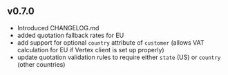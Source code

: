 ## v0.7.0

- Introduced CHANGELOG.md
- added quotation fallback rates for EU
- add support for optional `country` attribute of `customer` (allows VAT calculation for EU if Vertex client is set up properly)
- update quotation validation rules to require either `state` (US) or `country` (other countries)
